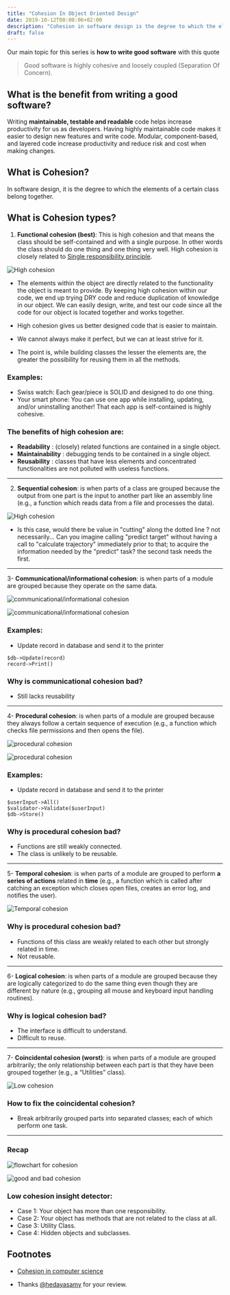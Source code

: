 ```yaml
---
title: "Cohesion In Object Oriented Design"
date: 2019-10-12T00:00:06+02:00
description: "Cohesion in software design is the degree to which the elements of a certain class belong together."
draft: false
---
```


Our main topic for this series is **how to write good software** with this quote
> Good software is highly cohesive and loosely coupled (Separation Of Concern).


## What is the benefit from writing a good software?

Writing **maintainable, testable and readable** code helps increase productivity for us as developers. Having highly maintainable code makes it easier to design new features and write code. Modular, component-based, and layered code increase productivity and reduce risk and cost when making changes.

## What is Cohesion?
In software design, it is the degree to which the elements of a certain class belong together.

## What is Cohesion types?
1. **Functional cohesion (best)**: This is high cohesion and that means the class should be self-contained and with a single purpose. In other words the class should do one thing and one thing very well. High cohesion is closely related to [Single responsibility principle](https://en.wikipedia.org/wiki/Single_responsibility_principle).

![High cohesion](/posts/images/cohesion/functional_cohesion_high_cohesion.jpg "High cohesion (best)")

* The elements within the object are directly related to the functionality the object is meant to provide. By keeping high cohesion within our code, we end up trying DRY code and reduce duplication of knowledge in our object. We can easily design, write, and test our code since all the code for our object is located together and works together.

* High cohesion gives us better designed code that is easier to maintain.

* We cannot always make it perfect, but we can at least strive for it.

* The point is, while building classes the lesser the elements are, the greater the possibility for reusing them in all the methods.

### Examples:
- Swiss watch: Each gear/piece is SOLID and designed to do one thing.
- Your smart phone: You can use one app while installing, updating, and/or uninstalling another! That each app is self-contained is highly cohesive.

### The benefits of high cohesion are:

- **Readability** : (closely) related functions are contained in a single object.
- **Maintainability** : debugging tends to be contained in a single object.
- **Reusability** : classes that have less elements and concentrated functionalities are not polluted with useless functions.

---

2. **Sequential cohesion**: is when parts of a class are grouped because the output from one part is the input to another part like an assembly line (e.g., a function which reads data from a file and processes the data).

![High cohesion](/posts/images/cohesion/sequential_cohesion.jpg "High cohesion (best)")

* Is this case, would there be value in "cutting"  along the dotted line ? not necessarily... Can you imagine calling "predict target" without having a call to "calculate trajectory" immediately prior to that; to acquire the information needed by the "predict" task?  the second task needs the first.

---

3- **Communicational/informational cohesion**: is when parts of a module are grouped because they operate on the same data.

![communicational/informational cohesion](/posts/images/cohesion/communicational-informational-data_cohesion.jpg "communicational/informational cohesion")

![communicational/informational cohesion](/posts/images/cohesion/communicational_cohesion.png "communicational/informational cohesion")

### Examples:
- Update record in database and send it to the printer
```
$db->Update(record)
record->Print()
```

### Why is communicational cohesion bad?
- Still lacks reusability
---

4- **Procedural cohesion**: is when parts of a module are grouped because they always follow a certain sequence of execution (e.g., a function which checks file permissions and then opens the file).

![procedural cohesion](/posts/images/cohesion/procedural_cohesion.jpg "procedural cohesion")

![procedural cohesion](/posts/images/cohesion/procedural_cohesion.png "procedural cohesion")

### Examples:
- Update record in database and send it to the printer
```
$userInput->All()
$validator->Validate($userInput)
$db->Store()
```
### Why is procedural cohesion bad?
- Functions are still weakly connected.
- The class is unlikely to be reusable.
---
5- **Temporal cohesion**: is when parts of a module are grouped to perform **a series of actions** related in **time** (e.g., a function which is called after catching an exception which closes open files, creates an error log, and notifies the user).

![Temporal cohesion](https://media.giphy.com/media/jWexOOlYe241y/giphy.gif "Temporal cohesion")



### Why is procedural cohesion bad?
- Functions of this class are weakly related to each other but strongly related in time.
- Not reusable.
---
6- **Logical cohesion**: is when parts of a module are grouped because they are logically categorized to do the same thing even though they are different by nature (e.g., grouping all mouse and keyboard input handling routines).

### Why is logical cohesion bad?
- The interface is difficult to understand.
- Difficult to reuse.
---

7- **Coincidental cohesion (worst)**: is when parts of a module are grouped arbitrarily; the only relationship between each part is that they have been grouped together (e.g., a “Utilities” class).

![Low cohesion](/posts/images/cohesion/coincidental_cohesion.jpg "Low cohesion")

### How to fix the coincidental cohesion?
- Break arbitrarily grouped parts into separated classes; each of which perform one task.
---

### Recap
![flowchart for cohesion](/posts/images/cohesion/cohesion-in-software-as-a-flowchart-on-mohamedhafez-me.png "flowchart for cohesion")

![good and bad cohesion](https://upload.wikimedia.org/wikipedia/commons/b/bc/Good%2C_bad_apps.png
 "good and bad cohesion")


<!-- this part will change it's place with the code mess detector -->

### Low cohesion insight detector:
- Case 1: Your object has more than one responsibility.
- Case 2: Your object has methods that are not related to the class at all.
- Case 3: Utility Class.
- Case 4: Hidden objects and subclasses.

## Footnotes
- [Cohesion in computer science](https://en.wikipedia.org/wiki/Cohesion_(computer_science))

- Thanks [@hedayasamy](https://github.com/hedayasamy) for your review.


<!-- part introduction -->
<!-- part one -->
<!-- 

[] 00. introduction
[] 01. Objective
[] 02. what is the bad side as side effects?
[] 03. what is the benifit -> it is the objective

what is cohesion and it's types also the coupling
and how to do the best
-- coupling => focus on complixty between the objects
software guid design series
 -->
